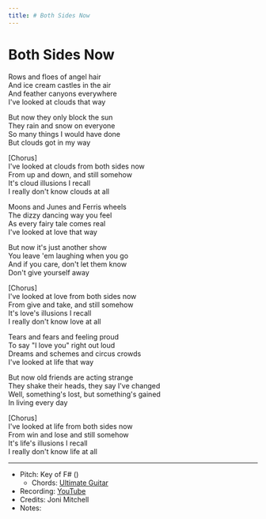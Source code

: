 ```yaml
---
title: # Both Sides Now
---
```



# Both Sides Now

Rows and floes of angel hair  
And ice cream castles in the air  
And feather canyons everywhere  
I've looked at clouds that way  
  
But now they only block the sun  
They rain and snow on everyone  
So many things I would have done  
But clouds got in my way  
  
[Chorus]  
I've looked at clouds from both sides now  
From up and down, and still somehow  
It's cloud illusions I recall  
I really don't know clouds at all  
  
Moons and Junes and Ferris wheels  
The dizzy dancing way you feel  
As every fairy tale comes real  
I've looked at love that way  
  
But now it's just another show  
You leave 'em laughing when you go  
And if you care, don't let them know  
Don't give yourself away  
  
[Chorus]  
I've looked at love from both sides now  
From give and take, and still somehow  
It's love's illusions I recall  
I really don't know love at all  
  
Tears and fears and feeling proud  
To say "I love you" right out loud  
Dreams and schemes and circus crowds  
I've looked at life that way  
  
But now old friends are acting strange  
They shake their heads, they say I've changed  
Well, something's lost, but something's gained  
In living every day  
  
[Chorus]  
I've looked at life from both sides now  
From win and lose and still somehow  
It's life's illusions I recall  
I really don't know life at all  


---
* Pitch: Key of F# ()
  * Chords: [Ultimate Guitar](https://tabs.ultimate-guitar.com/tab/joni-mitchell/both-sides-now-chords-1488889)
* Recording: [YouTube](https://www.youtube.com/watch?v=Pbn6a0AFfnM)
* Credits: Joni Mitchell
* Notes: 
